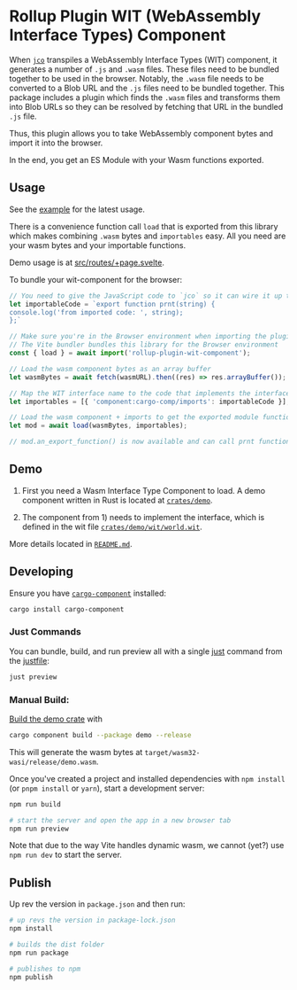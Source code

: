 # Rollup Plugin WIT (WebAssembly Interface Types) Component

When [`jco`](https://github.com/bytecodealliance/jco/) transpiles a WebAssembly Interface Types (WIT) component, it generates a number of `.js` and `.wasm` files. These files need to be bundled together to be used in the browser. Notably, the `.wasm` file needs to be converted to a Blob URL and the `.js` files need to be bundled together. This package includes a plugin which finds the `.wasm` files and transforms them into Blob URLs so they can be resolved by fetching that URL in the bundled `.js` file.

Thus, this plugin allows you to take WebAssembly component bytes and import it into the browser.

In the end, you get an ES Module with your Wasm functions exported.


## Usage

See the [example](./src/routes/+page.svelte) for the latest usage.

There is a convenience function call `load` that is exported from this library which makes combining `.wasm` bytes and `importables` easy. All you need are your wasm bytes and your importable functions.

Demo usage is at [src/routes/+page.svelte](src/routes/+page.svelte).

To bundle your wit-component for the browser:

```js
// You need to give the JavaScript code to `jco` so it can wire it up to the wasm component
let importableCode = `export function prnt(string) {
console.log('from imported code: ', string);
};`

// Make sure you're in the Browser environment when importing the plugin
// The Vite bundler bundles this library for the Browser environment
const { load } = await import('rollup-plugin-wit-component');

// Load the wasm component bytes as an array buffer
let wasmBytes = await fetch(wasmURL).then((res) => res.arrayBuffer());

// Map the WIT interface name to the code that implements the interface
let importables = [{ 'component:cargo-comp/imports': importableCode }];

// Load the wasm component + imports to get the exported module functions
let mod = await load(wasmBytes, importables);

// mod.an_export_function() is now available and can call prnt function.
```

## Demo

1. First you need a Wasm Interface Type Component to load. A demo component written in Rust is located at [`crates/demo`](crates/demo).

2. The component from 1) needs to implement the interface, which is defined in the wit file [`crates/demo/wit/world.wit`](crates/demo/wit/world.wit).

More details located in [`README.md`](crates/demo/README.md).

## Developing

Ensure you have [`cargo-component`](https://github.com/bytecodealliance/cargo-component) installed:

```bash
cargo install cargo-component
```

### Just Commands

You can bundle, build, and run preview all with a single [just](https:://just.systems) command from the [justfile](./justfile):

```bash
just preview
```

### Manual Build:

[Build the demo crate](crates/demo/README.md) with

```bash
cargo component build --package demo --release
```

This will generate the wasm bytes at `target/wasm32-wasi/release/demo.wasm`.

Once you've created a project and installed dependencies with `npm install` (or `pnpm install` or `yarn`), start a development server:

```bash
npm run build

# start the server and open the app in a new browser tab
npm run preview
```

Note that due to the way Vite handles dynamic wasm, we cannot (yet?) use `npm run dev` to start the server.

## Publish

Up rev the version in `package.json` and then run:

```bash
# up revs the version in package-lock.json
npm install

# builds the dist folder
npm run package

# publishes to npm
npm publish
```
